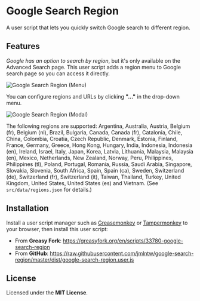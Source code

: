 # Google Search Region

A user script that lets you quickly switch Google search to different region.

## Features

_Google has an option to search by region_, but it's only available on the Advanced Search page. This user script adds a region menu to Google search page so you can access it directly.

![Google Search Region (Menu)](https://raw.githubusercontent.com/jmlntw/google-search-region/master/screenshot-menu.png)

You can configure regions and URLs by clicking **"..."** in the drop-down menu.

![Google Search Region (Modal)](https://raw.githubusercontent.com/jmlntw/google-search-region/master/screenshot-modal.png)

The following regions are supported:
Argentina, Australia, Austria, Belgium (fr), Belgium (nl), Brazil, Bulgaria, Canada, Canada (fr), Catalonia, Chile, China, Colombia, Croatia, Czech Republic, Denmark, Estonia, Finland, France, Germany, Greece, Hong Kong, Hungary, India, Indonesia, Indonesia (en), Ireland, Israel, Italy, Japan, Korea, Latvia, Lithuania, Malaysia, Malaysia (en), Mexico, Netherlands, New Zealand, Norway, Peru, Philippines, Philippines (tl), Poland, Portugal, Romania, Russia, Saudi Arabia, Singapore, Slovakia, Slovenia, South Africa, Spain, Spain (ca), Sweden, Switzerland (de), Switzerland (fr), Switzerland (it), Taiwan, Thailand, Turkey, United Kingdom, United States, United States (es) and Vietnam.
(See `src/data/regions.json` for details.)

## Installation

Install a user script manager such as [Greasemonkey](http://www.greasespot.net/) or [Tampermonkey](https://tampermonkey.net/) to your browser, then install this user script:

- From **Greasy Fork**: <https://greasyfork.org/en/scripts/33780-google-search-region>
- From **GitHub**: <https://raw.githubusercontent.com/jmlntw/google-search-region/master/dist/google-search-region.user.js>

## License

Licensed under the **MIT License**.
